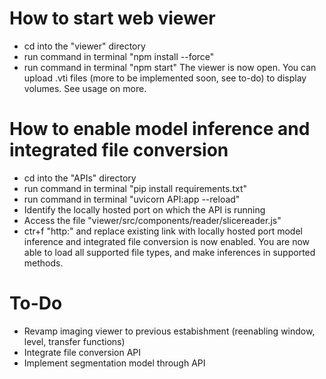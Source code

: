 # How to start web viewer
- cd into the "viewer" directory
- run command in terminal "npm install --force"
- run command in terminal "npm start"
The viewer is now open. You can upload .vti files (more to be implemented soon, see to-do) to display volumes. See usage on more. 

# How to enable model inference and integrated file conversion
- cd into the "APIs" directory
- run command in terminal "pip install requirements.txt"
- run command in terminal "uvicorn API:app --reload"
- Identify the locally hosted port on which the API is running
- Access the file "viewer/src/components/reader/slicereader.js"
- ctr+f "http:" and replace existing link with locally hosted port
model inference and integrated file conversion is now enabled. You are now able to load all supported file types, and make inferences in supported methods. 

# To-Do
- Revamp imaging viewer to previous estabishment (reenabling window, level, transfer functions)
- Integrate file conversion API
- Implement segmentation model through API
 
